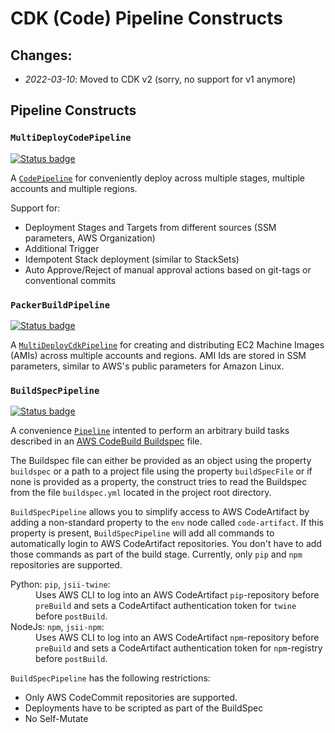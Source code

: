 # CDK (Code) Pipeline Constructs

## Changes:

* *2022-03-10*: Moved to CDK v2 (sorry, no support for v1 anymore)

## Pipeline Constructs

### `MultiDeployCodePipeline`
[![Status badge](https://img.shields.io/badge/Status-InProgress-yellow.svg)](https://shields.io/)

A [`CodePipeline`](https://docs.aws.amazon.com/cdk/api/v2/docs/aws-cdk-lib.pipelines.CodePipeline.html) for conveniently deploy across multiple stages, multiple accounts and multiple regions.

Support for:
* Deployment Stages and Targets from different sources (SSM parameters, AWS Organization)
* Additional Trigger
* Idempotent Stack deployment (similar to StackSets)
* Auto Approve/Reject of manual approval actions based on git-tags or conventional commits

### `PackerBuildPipeline`
[![Status badge](https://img.shields.io/badge/Status-Idea-yellow.svg)](https://shields.io/)

A [`MultiDeployCdkPipeline`]() for creating and distributing EC2 Machine Images (AMIs) across multiple accounts and regions. AMI Ids are stored in SSM parameters, similar to AWS's public parameters for Amazon Linux.

### `BuildSpecPipeline`
[![Status badge](https://img.shields.io/badge/Status-Working-green.svg)](https://shields.io/)

A convenience [`Pipeline`](https://docs.aws.amazon.com/cdk/api/v2/docs/aws-cdk-lib.aws_codepipeline.Pipeline.html) intented to perform an arbitrary build tasks described in an [AWS CodeBuild Buildspec](https://docs.aws.amazon.com/codebuild/latest/userguide/build-spec-ref.html) file. 

The Buildspec file can either be provided as an object using the property `buildspec` or a path to a project file using the property `buildSpecFile` or if none is provided as a property, the construct tries to read the Buildspec from the file `buildspec.yml` located in the project root directory.

`BuildSpecPipeline` allows you to simplify access to AWS CodeArtifact by adding a non-standard property to the `env` node called `code-artifact`. If this property is present, `BuildSpecPipeline` will add all commands to automatically login to AWS CodeArtifact repositories. You don't have to add those commands as part of the build stage. Currently, only `pip` and `npm` repositories are supported.

<dl>
    <dt>Python: <code>pip</code>, <code>jsii-twine</code>:</dt>
    <dd>Uses AWS CLI to log into an AWS CodeArtifact <code>pip</code>-repository before <code>preBuild</code> and sets a CodeArtifact authentication token for <code>twine</code> before <code>postBuild</code>.</dd>
    <dt>NodeJs: <code>npm</code>, <code>jsii-npm</code>:</dt>
    <dd>Uses AWS CLI to log into an AWS CodeArtifact <code>npm</code>-repository before <code>preBuild</code> and sets a CodeArtifact authentication token for <code>npm</code>-registry before <code>postBuild</code>.</dd>
</dl>

`BuildSpecPipeline` has the following restrictions:
* Only AWS CodeCommit repositories are supported.
* Deployments have to be scripted as part of the BuildSpec
* No Self-Mutate

